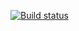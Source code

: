 [![Build status](https://ci.appveyor.com/api/projects/status/6l7cu4vwj81sm2sy?svg=true)](https://ci.appveyor.com/project/JaneGame/homeworkauto2-3)